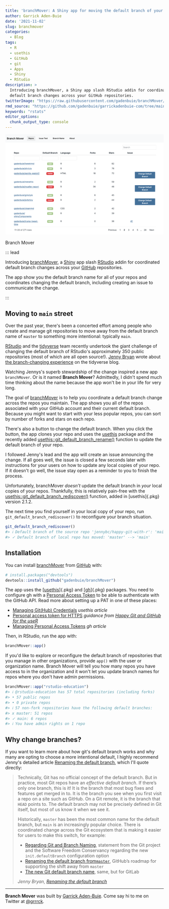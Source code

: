 ```yaml
---
title: 'branchMover: A Shiny app for moving the default branch of your GitHub repos'
author: Garrick Aden-Buie
date: '2021-11-02'
slug: branchmover
categories:
  - Blog
tags:
  - R
  - usethis
  - GitHub
  - git
  - Apps
  - Shiny
  - RStudio
description: >
  Introducing branchMover, a Shiny app slash RStudio addin for coordinated
  default branch changes across your GitHub repositories.
twitterImage: "https://raw.githubusercontent.com/gadenbuie/branchMover/main/man/figures/app.png"
rmd_source: "https://github.com/gadenbuie/garrickadenbuie-com/tree/main/content/blog/2021/branchmover/index.Rmd"
keywords: "rstats"
editor_options: 
  chunk_output_type: console
---
```

<script src="{{< blogdown/postref >}}index_files/clipboard-2.0.6/clipboard.min.js"></script>
<link href="{{< blogdown/postref >}}index_files/xaringanExtra-clipboard-0.2.6/xaringanExtra-clipboard.css" rel="stylesheet" />
<script src="{{< blogdown/postref >}}index_files/xaringanExtra-clipboard-0.2.6/xaringanExtra-clipboard.js"></script>
<script>window.xaringanExtraClipboard(null, {"button":"Copy Code","success":"Copied!","error":"Press Ctrl+C to Copy"})</script>

<!-- Links -->
[branchmover]: https://github.com/gadenbuie/branchMover
[shiny]: https://shiny.rstudio.com
[rstudio]: https://rstudio.com
[github]: https://github.com
[tidyverse]: https://tidyverse.org





<div class="figure">
<img 
  src="https://raw.githubusercontent.com/gadenbuie/branchMover/main/man/figures/app.png" 
  alt="The 'Branch Mover' shiny app on the main 'Repos' screen, showing an interactive table of repositories associated with a GitHub user. The table shows the default branch, language of the repo, number of forks and stars, and a button that can be clicked to initiate moving the repo's default branch."
>
<p class="caption">Branch Mover</p>
</div>

::: lead

Introducing [branchMover], a [Shiny] app slash [RStudio] addin for coordinated default branch changes across your [GitHub] repositories.

The app show you the default branch name for all of your repos and coordinates changing the default branch, including creating an issue to communicate the change.

:::

## Moving to `main` street

Over the past year, 
there's been a concerted effort among people who create and manage git repositories
to move away from the default branch name of `master`
to something more intentional: typically `main`.

[RStudio] and the [tidyverse] team recently undertook the giant challenge
of changing the default branch of RStudio's approximately 350 public repositories
(most of which are all open source!).
[Jenny Bryan](https://jennybryan.org/) wrote about 
[the branch-changing experience](https://www.tidyverse.org/blog/2021/10/renaming-default-branch/)
on the tidyverse blog.

Watching Jennys's superb stewardship of the change inspired a new app `branchMover`.
Or is it named **Branch Mover**?
Admittedly, I didn't spend much time thinking about the name because the app won't be in your life for very long.

The goal of [branchMover] is to help you coordinate a default branch change across the repos you maintain.
The app shows you all of the repos associated with your GitHub account and their current default branch.
Because you might want to start with your less popular repos, you can sort by number of forks and stars on each repo.

There's also a button to change the default branch.
When you click the button, the app clones your repo and uses
the [usethis](https://usethis.r-lib.org) package
and the recently added
[usethis::git_default_branch_rename()](https://usethis.r-lib.org/reference/git-default-branch.html)
function to update the default branch of your repo.

I followed Jenny's lead and the app will create an issue announcing the change.
If all goes well, 
the issue is closed a few seconds later
with instructions for your users on how to update any local copies of your repo.
If it doesn't go well, 
the issue stay open as a reminder to you to finish the process.

Unfortunately, branchMover *doesn’t* update the default branch in *your*
local copies of your repos. Thankfully, this is relatively pain-free
with the
[usethis::git_default_branch_rediscover()](https://usethis.r-lib.org/reference/git-default-branch.html)
function, added in [usethis]{.pkg} version 2.1.2.

The next time you find yourself in your local copy of your repo,
run `git_default_branch_rediscover()` to reconfigure your branch situation.

```r
git_default_branch_rediscover()
#> ℹ Default branch of the source repo 'jennybc/happy-git-with-r': 'main'
#> ✓ Default branch of local repo has moved: 'master' --> 'main'
```

## Installation

You can install [branchMover] from
[GitHub](https://github.com/) with:

``` r
# install.packages("devtools")
devtools::install_github("gadenbuie/branchMover")
```

The app uses the [[usethis](https://usethis.r-lib.org)]{.pkg} and
[[gh](https://gh.r-lib.org)]{.pkg} packages. You need to configure gh with a
[Personal Access Token](https://docs.github.com/en/authentication/keeping-your-account-and-data-secure/creating-a-personal-access-token)
to be able to authenticate with the GitHub API.
Read more about setting up a PAT in one of these places:

* [Managing Git(Hub) Credentials](https://usethis.r-lib.org/articles/articles/git-credentials.html) *usethis article*
* [Personal access token for HTTPS](https://happygitwithr.com/https-pat.html) *guidance from [Happy Git and GitHub for the useR](https://happygitwithr.com)*
* [Managing Personal Access Tokens](https://gh.r-lib.org/articles/managing-personal-access-tokens.html) *gh article*

Then, in RStudio, run the app with:

```r
branchMover::app()
```

If you'd like to explore or reconfigure the default branch of repositories that you manage in other organizations,
provide `app()` with the user or organization name.
Branch Mover will tell you how many repos you have access to in the organization
and it won't let you update branch names for repos where you don't have admin permissions.

```r
branchMover::app("rstudio-education")
#> ℹ @rstudio-education has 57 total repositories (including forks)
#> • 57 public repos
#> • 0 private repos
#> ℹ 57 non-fork repositories have the following default branches:
#> x master: 51 repos
#> ✓ main: 6 repos
#> ℹ You have admin rights on 1 repo
```

## Why change branches?

If you want to learn more about how git's default branch works
and why many are opting to choose a more intentional default,
I highly recommend Jenny's detailed article 
[Renaming the default branch](https://www.tidyverse.org/blog/2021/10/renaming-default-branch/),
which I'll quote directly:

> Technically, Git has no official concept of the default branch. But in practice, most Git repos have an _effective default branch_. If there’s only one branch, this is it! It is the branch that most bug fixes and features get merged in to. It is the branch you see when you first visit a repo on a site such as GitHub. On a Git remote, it is the branch that `HEAD` points to. The default branch may not be precisely defined in Git itself, but most of us know it when we see it.
>
> Historically, `master` has been the most common name for the default branch, but `main` is an increasingly popular choice. There is coordinated change across the Git ecosystem that is making it easier for users to make this switch, for example:
> 
> - [Regarding Git and Branch Naming](https://sfconservancy.org/news/2020/jun/23/gitbranchname/), statement from the Git project and the Software Freedom Conservancy regarding the new `init.defaultBranch` configuration option
> - [Renaming the default branch from`master`](https://github.com/github/renaming#readme), GitHub’s roadmap for supporting the shift away from `master`
> - [The new Git default branch name](https://about.gitlab.com/blog/2021/03/10/new-git-default-branch-name/), same, but for GitLab
>
> <cite>Jenny Bryan, [Renaming the default branch](https://www.tidyverse.org/blog/2021/10/renaming-default-branch/)</cite>


***

**Branch Mover** was built by [Garrick Aden-Buie](https://www.garrickadenbuie.com).
Come say hi to me on Twitter at [&commat;grrrck](https://twitter.com/grrrck).

